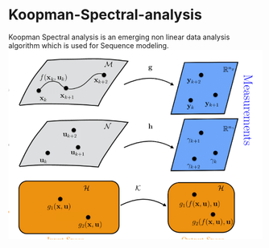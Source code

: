 # Koopman-Spectral-analysis
Koopman Spectral analysis is an emerging non linear data analysis algorithm which is used for Sequence modeling.
<img src="./myimage.png">
